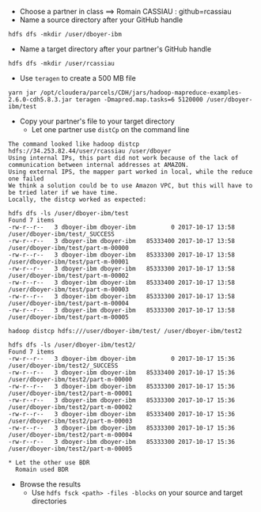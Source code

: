 * Choose a partner in class
==> Romain CASSIAU : github=rcassiau
* Name a source directory after your GitHub handle
```
hdfs dfs -mkdir /user/dboyer-ibm
```
* Name a target directory after your partner's GitHub handle
```
hdfs dfs -mkdir /user/rcassiau
```
* Use `teragen` to create a 500 MB file
```
yarn jar /opt/cloudera/parcels/CDH/jars/hadoop-mapreduce-examples-2.6.0-cdh5.8.3.jar teragen -Dmapred.map.tasks=6 5120000 /user/dboyer-ibm/test
```
* Copy your partner's file to your target directory 
    * Let one partner use `distCp` on the command line

```
The command looked like hadoop distcp hdfs://34.253.82.44/user/rcassiau /user/dboyer
Using internal IPs, this part did not work because of the lack of communication between internal addresses at AMAZON.
Using external IPS, the mapper part worked in local, while the reduce one failed
We think a solution could be to use Amazon VPC, but this will have to be tried later if we have time.	
Locally, the distcp worked as expected:
```

```
hdfs dfs -ls /user/dboyer-ibm/test
Found 7 items
-rw-r--r--   3 dboyer-ibm dboyer-ibm          0 2017-10-17 13:58 /user/dboyer-ibm/test/_SUCCESS
-rw-r--r--   3 dboyer-ibm dboyer-ibm   85333400 2017-10-17 13:58 /user/dboyer-ibm/test/part-m-00000
-rw-r--r--   3 dboyer-ibm dboyer-ibm   85333300 2017-10-17 13:58 /user/dboyer-ibm/test/part-m-00001
-rw-r--r--   3 dboyer-ibm dboyer-ibm   85333300 2017-10-17 13:58 /user/dboyer-ibm/test/part-m-00002
-rw-r--r--   3 dboyer-ibm dboyer-ibm   85333400 2017-10-17 13:58 /user/dboyer-ibm/test/part-m-00003
-rw-r--r--   3 dboyer-ibm dboyer-ibm   85333300 2017-10-17 13:58 /user/dboyer-ibm/test/part-m-00004
-rw-r--r--   3 dboyer-ibm dboyer-ibm   85333300 2017-10-17 13:58 /user/dboyer-ibm/test/part-m-00005
```

```
hadoop distcp hdfs:///user/dboyer-ibm/test/ /user/dboyer-ibm/test2
```

```
hdfs dfs -ls /user/dboyer-ibm/test2/
Found 7 items
-rw-r--r--   3 dboyer-ibm dboyer-ibm          0 2017-10-17 15:36 /user/dboyer-ibm/test2/_SUCCESS
-rw-r--r--   3 dboyer-ibm dboyer-ibm   85333400 2017-10-17 15:36 /user/dboyer-ibm/test2/part-m-00000
-rw-r--r--   3 dboyer-ibm dboyer-ibm   85333300 2017-10-17 15:36 /user/dboyer-ibm/test2/part-m-00001
-rw-r--r--   3 dboyer-ibm dboyer-ibm   85333300 2017-10-17 15:36 /user/dboyer-ibm/test2/part-m-00002
-rw-r--r--   3 dboyer-ibm dboyer-ibm   85333400 2017-10-17 15:36 /user/dboyer-ibm/test2/part-m-00003
-rw-r--r--   3 dboyer-ibm dboyer-ibm   85333300 2017-10-17 15:36 /user/dboyer-ibm/test2/part-m-00004
-rw-r--r--   3 dboyer-ibm dboyer-ibm   85333300 2017-10-17 15:36 /user/dboyer-ibm/test2/part-m-00005
```

    * Let the other use BDR
      Romain used BDR

* Browse the results 
    * Use `hdfs fsck <path> -files -blocks` on your source and target directories

